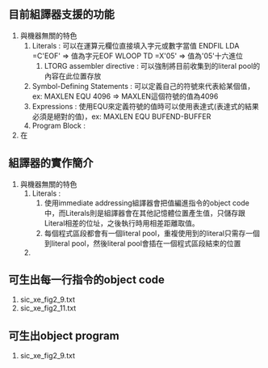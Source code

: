 ## 目前組譯器支援的功能
1. 與機器無關的特色
    1. Literals : 
        可以在運算元欄位直接填入字元或數字當值
        ENDFIL    LDA    =C'EOF'   => 值為字元EOF
        WLOOP     TD     =X'05'    => 值為'05'十六進位
        1. LTORG assembler directive : 可以強制將目前收集到的literal pool的內容在此位置存放
    2. Symbol-Defining Statements :
        可以定義自己的符號來代表給某個值，ex: 
        MAXLEN  EQU  4096 => MAXLEN這個符號的值為4096
    3. Expressions :
        使用EQU來定義符號的值時可以使用表達式(表達式的結果必須是絕對的值)，ex:
        MAXLEN   EQU   BUFEND-BUFFER
    4. Program Block : 
2. 在

## 組譯器的實作簡介
1. 與機器無關的特色
    1. Literals : 
        1. 使用immediate addressing組譯器會把值編進指令的object code中，而Literals則是組譯器會在其他記憶體位置產生值，只儲存跟Literal相差的位址，之後執行時用相差距離取值。
        2. 每個程式區段都會有一個literal pool，重複使用到的literal只需存一個到literal pool，然後literal pool會插在一個程式區段結束的位置
    2. 


## 可生出每一行指令的object code
1. sic_xe_fig2_9.txt
2. sic_xe_fig2_11.txt

## 可生出object program
1. sic_xe_fig2_9.txt